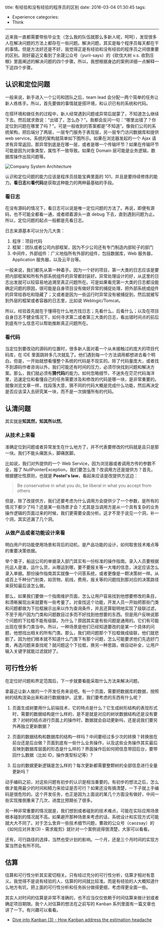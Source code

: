 title: 有经验和没有经验的程序员的区别
date: 2016-03-04 01:30:45
tags:
  - Experience
categories:
  - Think
---

近来我一直都需要带些毕业生（怎么我的队伍就那么多新人呢，呵呵），发现很多人在解决问题的方法上都存在一些问题。解决问题，其实是每个程序员每天都在干的事情。但是方法好还是不好，我觉得正是有经验和没有经验的程序员之间很重要的区别。刚好最近又看到了余晟公众号（yurii-says）的《砍伐大树 v.s. 收割庄稼》里面阐述的解决问题的四个步骤。所以，我想根据身边的案例详细一点解释一下这四个步骤。


## 认识和定位问题

一般来说，新手进入一个公司和团队之后，team lead 会分配一两个简单的任务让新人练练手。所以，首先要做的事情就是搭环境，和认识已有的系统和代码。

在搭环境和做任务的过程中，新人经常遇到问题或异常后就蒙了，不知道怎么继续下去。然后就求救说：“出错了，怎么办？”。我都会反问一句：“哪里出错了？你定位到问题在哪里了吗？”。可是一般收到的答案都是“不知道”。像我们公司的系统架构，把后端分了两层，一层专门服务于表现层，另一层专门访问数据库和提供 web service。系统的架构就简单如下图所示。如果在浏览器发起的一个 Ajax 请求有异常返回，那异常到底是在哪一层，或者是哪一个传输环节？如果在传输环节可能是因为对象类型，属性不一致导致。如果在 Domain 层可能是业务逻辑，数据库操作出现问题等。

<img alt="Company System Architecture" src="http://77g8zm.com1.z0.glb.clouddn.com/company_system_architecture.png"/>

​认识和定位问题的能力应该是程序员技能宝典里面的 101，并且是要持续修炼的能力。**看日志**和**看代码**是获取这种能力的两种最基础的手段。


### 看日志

在没有源码的情况下，看日志可以说是唯一定位问题的方法了。再说，即便有源码，也不可能全都看一通，或者顺着源头一直 debug 下去，直到遇到问题为止。所以，定位问题的起点一般都是先看日志。

日志来源基本可以分为几大类：

1. 程序：项目代码  
2. 框架：团队或者公司内部框架，因为不少公司还有专门制造内部轮子的部门  
3. 中间件，外部组件：广义地指所有外部的组件，包括数据库，Web 服务器，Application 服务器，以及云平台等。  

一般来说，我们都先从第一种着手。因为一个好的项目，第一大类的日志应该是要把内部框架和所有外部系统组件的异常都封装好。异常处理设计的好，从这里的日志出发就可以较容易地追溯至真正问题所在。可是如果看完第一大类的日志都没能确定问题的原因，很可能是自身项目没有做好异常的捕捉处理，把外部系统或组件的异常给吞吃和隐藏了；又或者是因为一些运行时异常没有被捕捉到，然后就被写到外层的框架或者容器的日志里，比如说 Weblogic/Tomcat。

所以，经验首先就在于懂得在什么地方找日志；先看什么，后看什么；以及在项目自身日志不健全情况下，如何寻求第二或者第三大类的日志，看出错时间点的前后到底有什么信息可以帮助推断真正问题所在。


### 看代码

当定位到要改动的源码的位置时，很多新人面对着一个从未接触过的庞大的项目代码库，在 IDE 里面跳转多几次就乱了。他们遇到每一个方法调用都想进去看个明白。但是，一开始就想看懂整个系统的代码是不现实的。除了代码量庞大，或者找不到源码作者咨询以外，我们可能还有时间的压力，必须尽快找到问题和解决方案。那么，我们就必须有**猜代码**的能力。如何忽略细节，不迷失在茫茫代码海洋里，迅速定位和看懂自己的任务需要涉及和修改的代码是哪一块，是非常重要的。就像浏览文章一样，找段落大意，猜不同的代码大概是完成什么功能，然后再决定是否应该深入去研究某一块，而不是一次搞懂所有的代码。


## 认清问题

其实就是**知其然，知其所以然**。

### 从技术上来看

准确定位到问题或者异常发生在什么地方了，并不代表要修改的代码就是且只是那一块。我们不能头痛医头，脚痛医脚。

比如说，我们对外提供的一个 Web Service，因为浏览器或者调用方传的参数不全，报了 NullPointerException，我们要怎么改？改调用方还是提供方？首先，根据健壮性原则，也就是 **Postel's law**，看起来应该是改提供方这边：

>Be conservative in what you do, be liberal in what you accept from others

但是，除了改提供方，我们还要考虑为什么调用方会提供少了一个参数，是所有的情况下都少了吗？还是某一些场景才会？尤其是当调用方是从一个具有复杂的业务操作逻辑的页面过来的时候，我们更需要全面分析。这才不至于说见一个洞，补一个洞，其实还漏了几个洞。

### 从做产品或者功能设计来看

明白用户的功能使用场景和背后的动机，是产品功能的设计，如何取舍技术难点等的重要决策依据。

举个栗子，船运公司的单据录入部门其实有一份标准的操作指南。录入人员要根据托运人是谁，运什么货，从哪运到哪，要不要报关等一大堆的信息，决定应该怎么录入单据。那份操作指南其实就像一个问答系统，或者更像是一颗决策树一样。从成百上千种分门别类，如货物，航线，费用，报关等的问题找到那对应的决策路径来获知最后该怎么做。

那么，如果我们要做一个指南维护页面，怎么让用户容易找到他想要修改的条目，和清晰展现出来就要有一些考量了。对查找这个功能，开发人员一开始把那些门类和问题都做为下拉框展示出来以作为查询条件，并且还算聪明地实现了级联过滤，不至于用户因为门类和问题数目过多而不好找到他想要的东西。但是用户反映说那个问题的下拉框不能有级联。为什么？原因其实是有些问题是通用的。它们有可能出现在很多门类当中。所以，一种场景是他们已经知道要改的是某一个具体的问题，他想找出相关的所有门类。那么，我们把问题那个下拉框做成级联，他们就悲剧了。因为他们根本就不知道什么门类下有那个问题，怎么可能要求他们先选好门类，再选问题来查找呢？就问题这个下拉框，换另一种思路，做自动补全，让用户输入关键字就能过滤就好了。


## 可行性分析

在定位好问题和界定范围后，下一步就要看能采取什么方法来解决问题。

拿最近让新人做的一个开发任务来说吧。有一个页面，需要把数据库的数据，按照树的结构渲染出来和进行数据维护。这里，我们要考虑的东西有什么呢？

1. 页面生成树要用什么前端技术，它的特点是什么？它生成树形结构的表现形式时，需要的数据结构是什么样的，是不是就是对应的树状数据结构还是没有要求？对树的结点进行页面上的操作时，数据就会自动更新吗，还是说我们要另外再独立更新数据？

2. 页面的数据结构和数据库的结构一样吗？中间要经过多少次的转换？转换放在前台还是后台做？页面到底有一些什么业务操作，以及这些业务操作其实最后反映到数据库层面的形态是什么样的？界面操作后如何把信息带回后台，要带回什么数据（比如 ID，操作类型标记等）?  

3. 后台的数据更新逻辑是怎么样的？每次更新都需要整颗树的全部信息进行全量更新吗？

动手编码之前，对这些问题有初步的认识是相当重要的。有初步的想法之后，怎么做才能用最少的时间和精力来验证是否可行？如果还没有搞清楚，一下子就上手编码是很危险的。这个开发任务，也正是因为上面说的某几个方面没有做好，中间一些实现推倒重来了几次，进度比预期长了很多。

另一种非常重要的情况就是，我们想到或者碰到的技术难点，可能在实际应用场景根本碰到的情况就不高。如果避开那种场景来考虑的话，系统设计和实现方式可能就大大不同了。对于怎么舍弃一些技术细节问题，曹政的公众号（caozsay）的《如何应对并发(3) - 需求裁剪》就针对一个案例说得很清楚，大家可以看看。

还有，可行路径的选择，当然也受计划的影响。一个月，还是三个月时间的实现方案当然会有所不同。


## 估算

估算和可行性分析其实密切相关。只有经过充分的可行性分析，估算才相对有意义。我觉得不是说有经验的人，估算的时间就比较准。而是有经验的人大概知道什么地方有坑，把上面的可行性分析和任务拆分做得更细，考虑得更全面一些。

其实人对时间的估算是非常不准确的，也不应当仅仅依赖于时间估算来做计划或者确定项目期限。我个人对估算的想法在之前写的 Kanban 系列里面有一篇文章也讲了一下。有兴趣可以看看。

[Dive into Kanban (3) - How Kanban address the estimation headache]: http://www.thinkingincrowd.me/2015/05/31/Dive-into-Kanban-3-How-Kanban-address-the-estimation-headache/

* [Dive into Kanban (3) - How Kanban address the estimation headache][]


